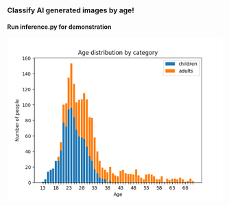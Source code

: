 ### Classify AI generated images by age!
#### Run inference.py for demonstration

![alt text](age_distribution.png)

